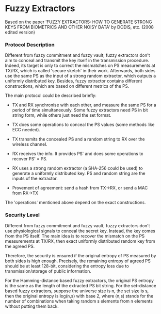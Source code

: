 # Fuzzy Extractors

Based on the paper 'FUZZY EXTRACTORS: HOW TO GENERATE STRONG KEYS FROM BIOMETRICS AND OTHER NOISY DATA' by DODIS, etc. (2008 edited version)

### Protocol Description

Different from fuzzy commitment and fuzzy vault, fuzzy extractors don't aim to conceal and transmit the key itself in the transmission procedure. Indeed, its target is only to correct the mismatches on PS measurements at TX/RX, which is called 'secure sketch' in their work. Afterwards, both sides use the same PS as the input of a strong random extractor, which outputs a uniformly distributed key. Besides, fuzzy extractor contains different constructions, which are based on different metrics of the PS.

The main protocol could be described briefly:
- TX and RX synchronise with each other, and measure the same PS for a period of time simultaneously. Some fuzzy extractors need PS in bit string form, while others just need the set format.
- TX does some operations to conceal the PS values (some methods like ECC needed).
- TX transmits the concealed PS and a random string to RX over the wireless channel. 
- RX receives the info. It provides PS' and does some operations to recover PS' = PS.
- RX uses a strong random extractor (a SHA-256 could be used) to generate a uniformly distributed key. PS and random string are the inputs of the extractor.

- Provement of agreement: send a hash from TX->RX, or send a MAC from RX->TX

The 'operations' mentioned above depend on the exact constructions.

### Security Level

Different from fuzzy commitment and fuzzy vault, fuzzy extractors don't use physiological signals to conceal the secret key. Instead, the key comes from the PS itself. The main idea is to recover the mismatch on the PS measurements at TX/RX, then exact uniformly distributed random key from the agreed PS.

Therefore, the security is ensured if the original entropy of PS measured by both sides is high enough. Precisely, the remaining entropy of agreed PS should be at least 128-bit, considering the entropy loss due to transmission/storage of public information.

For the Hamming-distance based fuzzy extractors, the original PS entropy is the same as the length of the extracted PS bit string. For the set-distance based fuzzy extractors, suppose the universe size is n, the set size is s, then the original entropy is log(n,s) with base 2, where (n,s) stands for the number of combinations when taking random s elements from n elements without putting them back.

